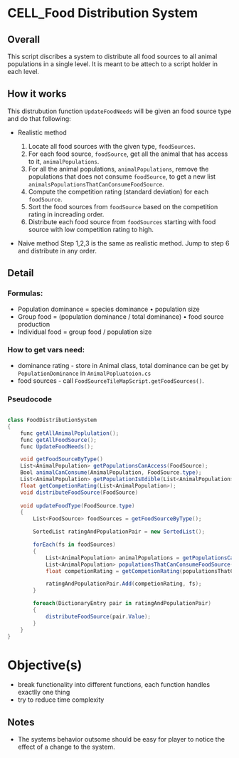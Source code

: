 # CELL_Food Distribution System

## Overall
This script discribes a system to distribute all food sources to all animal populations in a single level. It is meant to be attech to a script holder in each level.

## How it works
This distrubution function `UpdateFoodNeeds` will be given an food source type and do that following:

* Realistic method
    1. Locate all food sources with the given type, `foodSources`.
    2. For each food source, `foodSource`, get all the animal that has access to it, `animalPopulations`.
    3. For all the animal populations, `animalPopulations`, remove the populations that does not consume `foodSource`, to get a new list `animalsPopulationsThatCanConsumeFoodSource`.
    4. Compute the competition rating (standard deviation) for each `foodSource`.
    5. Sort the food sources from `foodSource` based on the competition rating in increading order.
    6. Distribute each food source from `foodSources` starting with food source with low competition rating to high.

* Naive method
    Step 1,2,3 is the same as realistic method. Jump to step 6 and distribute in any order.

## Detail

### Formulas:
* Population dominance = species dominance • population size
* Group food = (population dominance / total dominance) • food source production
* Individual food = group food / population size


### How to get vars need: 
* dominance rating - store in Animal class, total dominance can be get by `PopulationDominance` in `AnimalPopluatoion.cs`
* food sources - call `FoodSourceTileMapScript.getFoodSources()`.

### Pseudocode

```C#

class FoodDistributionSystem
{
    func getAllAnimalPoplulation();
    func getAllFoodSource();
    func UpdateFoodNeeds();

    void getFoodSourceByType()
    List<AnimalPopulation> getPopulationsCanAccess(FoodSource);
    Bool animalCanConsume(AnimalPopulation, FoodSource.type);
    List<AnimalPopulation> getPopulationIsEdible(List<AnimalPopulation>, FoodSource);
    float getCompetionRating(List<AnimalPopulation>);
    void distributeFoodSource(FoodSource)
    
    void updateFoodType(FoodSource.type)
    {
        List<FoodSource> foodSources = getFoodSourceByType();

        SortedList ratingAndPopulationPair = new SortedList();

        forEach(fs in foodSources)
        {
            List<AnimalPopulation> animalPopulations = getPopulationsCanAccess(fs);
            List<AnimalPopulation> populationsThatCanConsumeFoodSource(animalPopulations, fs);
            float competionRating = getCompetionRating(populationsThatCanConsumeFoodSource);

            ratingAndPopulationPair.Add(competionRating, fs);
        }

        foreach(DictionaryEntry pair in ratingAndPopulationPair)
        {
            distributeFoodSource(pair.Value);
        }
    }
}
```

# Objective(s)
* break functionality into different functions, each function handles exactlly one thing
* try to reduce time complexity


## Notes

* The systems behavior outsome should be easy for player to notice the effect of a change to the system.

